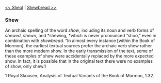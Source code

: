 [<< Sheol](Sheol)  |  [Shewbread >>](Shewbread)

### Shew
An archaic spelling of the word *show*, including its noun and verb forms of *shewed*, *shewn,* and *shewing, *which is never pronounced “shoo,” even in combination with *shewbread*. “In almost every instance [within the Book of Mormon], the earliest textual sources prefer the archaic verb shew rather than the more modern show. In the early transmission of the text, some of these examples of shew were accidentally replaced by the more expected show. In fact, it is possible that in the original text there were no examples of show, only shew.1



1 Royal Skousen, Analysis of Textual Variants of the Book of Mormon, 1:32.